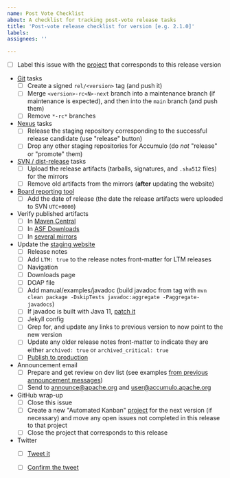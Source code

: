 ```yaml
---
name: Post Vote Checklist
about: A checklist for tracking post-vote release tasks
title: 'Post-vote release checklist for version [e.g. 2.1.0]'
labels:
assignees: ''

---
```


- [ ] Label this issue with the [project](https://github.com/apache/accumulo/projects) that corresponds to this release version
- [Git](https://github.com/apache/accumulo) tasks
  - [ ] Create a signed `rel/<version>` tag (and push it)
  - [ ] Merge `<version>-rc<N>-next` branch into a maintenance branch (if maintenance is expected),
        and then into the `main` branch (and push them)
  - [ ] Remove `*-rc*` branches
- [Nexus](https://repository.apache.org) tasks
  - [ ] Release the staging repository corresponding to the successful release candidate (use "release" button)
  - [ ] Drop any other staging repositories for Accumulo (do *not* "release" or "promote" them)
- [SVN / dist-release](https://dist.apache.org/repos/dist/release/accumulo) tasks
  - [ ] Upload the release artifacts (tarballs, signatures, and `.sha512` files) for the mirrors
  - [ ] Remove old artifacts from the mirrors (**after** updating the website)
- [Board reporting tool](https://reporter.apache.org/addrelease?accumulo)
  - [ ] Add the date of release (the date the release artifacts were uploaded to SVN `UTC+0000`)
- Verify published artifacts
  - [ ] In [Maven Central](https://repo1.maven.org/maven2/org/apache/accumulo/accumulo-core/)
  - [ ] In [ASF Downloads](https://downloads.apache.org/accumulo)
  - [ ] In [several mirrors](https://www.apache.org/dyn/closer.lua/accumulo)
- Update the [staging website](http://accumulo.staged.apache.org/)
  - [ ] Release notes
  - [ ] Add `LTM: true` to the release notes front-matter for LTM releases
  - [ ] Navigation
  - [ ] Downloads page
  - [ ] DOAP file
  - [ ] Add manual/examples/javadoc (build javadoc from tag with `mvn clean package -DskipTests javadoc:aggregate -Paggregate-javadocs`)
  - [ ] If javadoc is built with Java 11, [patch it](https://github.com/apache/accumulo/blob/main/contrib/javadoc11.patch)
  - [ ] Jekyll config
  - [ ] Grep for, and update any links to previous version to now point to the new version
  - [ ] Update any older release notes front-matter to indicate they are either `archived: true` or `archived_critical: true`
  - [ ] [Publish to production](https://github.com/apache/accumulo-website#publishing-staging-to-production)
- Announcement email
  - [ ] Prepare and get review on dev list (see examples [from previous announcement messages](https://lists.apache.org/list.html?announce@apache.org:gte=1d:accumulo))
  - [ ] Send to announce@apache.org and user@accumulo.apache.org
- GitHub wrap-up
  - [ ] Close this issue
  - [ ] Create a new "Automated Kanban" [project](https://github.com/apache/accumulo/projects) for the next version (if necessary) and move any open issues not completed in this release to that project
  - [ ] Close the project that corresponds to this release
- Twitter
  - [ ] [Tweet it](https://tweetdeck.twitter.com)
  - [ ] [Confirm the tweet](https://twitter.com/ApacheAccumulo)


